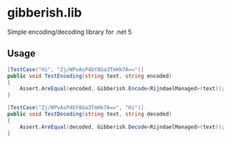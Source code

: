 # gibberish.lib

Simple encoding/decoding library for .net 5

## Usage

```c#
[TestCase("Hi", "Zj/WPvAsP4bY8Ga3TmHk7A==")]
public void TestEncoding(string text, string encoded)
{
    Assert.AreEqual(encoded, Gibberish.Encode<RijndaelManaged>(text));
}

[TestCase("Zj/WPvAsP4bY8Ga3TmHk7A==", "Hi")]
public void TestDecoding(string text, string decoded)
{
    Assert.AreEqual(decoded, Gibberish.Decode<RijndaelManaged>(text));
}
```
